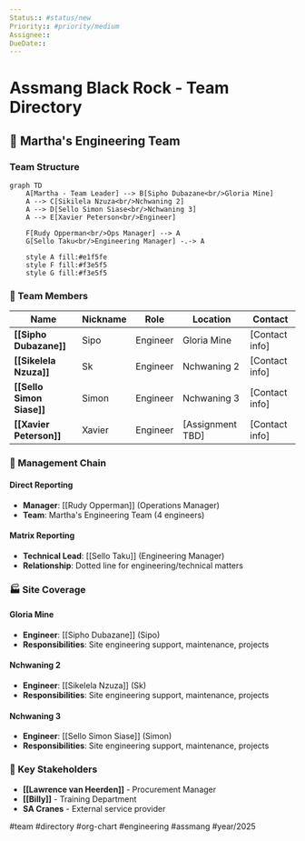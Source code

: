 ```yaml
---
Status:: #status/new
Priority:: #priority/medium
Assignee:: 
DueDate:: 
---
```


# Assmang Black Rock - Team Directory

## 👥 Martha's Engineering Team

### Team Structure
```mermaid
graph TD
    A[Martha - Team Leader] --> B[Sipho Dubazane<br/>Gloria Mine]
    A --> C[Sikilela Nzuza<br/>Nchwaning 2]
    A --> D[Sello Simon Siase<br/>Nchwaning 3]
    A --> E[Xavier Peterson<br/>Engineer]
    
    F[Rudy Opperman<br/>Ops Manager] --> A
    G[Sello Taku<br/>Engineering Manager] -.-> A
    
    style A fill:#e1f5fe
    style F fill:#f3e5f5
    style G fill:#f3e5f5
```

### 🎯 Team Members

| Name | Nickname | Role | Location | Contact |
|------|----------|------|----------|---------|
| **[[Sipho Dubazane]]** | Sipo | Engineer | Gloria Mine | [Contact info] |
| **[[Sikelela Nzuza]]** | Sk | Engineer | Nchwaning 2 | [Contact info] |
| **[[Sello Simon Siase]]** | Simon | Engineer | Nchwaning 3 | [Contact info] |
| **[[Xavier Peterson]]** | Xavier | Engineer | [Assignment TBD] | [Contact info] |

### 🏢 Management Chain

#### Direct Reporting
- **Manager**: [[Rudy Opperman]] (Operations Manager)
- **Team**: Martha's Engineering Team (4 engineers)

#### Matrix Reporting  
- **Technical Lead**: [[Sello Taku]] (Engineering Manager)
- **Relationship**: Dotted line for engineering/technical matters

### 🏭 Site Coverage

#### Gloria Mine
- **Engineer**: [[Sipho Dubazane]] (Sipo)
- **Responsibilities**: Site engineering support, maintenance, projects

#### Nchwaning 2  
- **Engineer**: [[Sikelela Nzuza]] (Sk)
- **Responsibilities**: Site engineering support, maintenance, projects

#### Nchwaning 3
- **Engineer**: [[Sello Simon Siase]] (Simon) 
- **Responsibilities**: Site engineering support, maintenance, projects

### 🤝 Key Stakeholders
- **[[Lawrence van Heerden]]** - Procurement Manager
- **[[Billy]]** - Training Department
- **SA Cranes** - External service provider

#team #directory #org-chart #engineering #assmang #year/2025